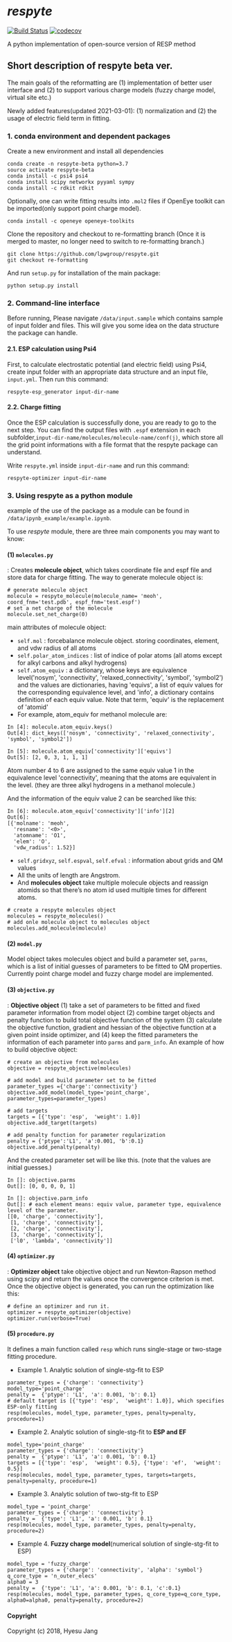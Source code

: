 
***respyte***
==============================
[//]: # (Badges)
[![Build Status](https://travis-ci.org/lpwgroup/respyte.svg?branch=re-formatting)](https://travis-ci.org/lpwgroup/respyte)
[![codecov](https://codecov.io/gh/lpwgroup/respyte/branch/re-formatting/graph/badge.svg)](https://codecov.io/gh/lpwgroup/respyte)

A python implementation of open-source version of RESP method

## Short description of respyte beta ver.
The main goals of the reformatting are (1) implementation of better user interface and (2) to support various charge models (fuzzy charge model, virtual site etc.)

Newly added features(updated 2021-03-01): (1) normalization and (2) the usage of electric field term in fitting.

### 1. conda environment and dependent packages 
Create a new environment and install all dependencies
```
conda create -n respyte-beta python=3.7
source activate respyte-beta
conda install -c psi4 psi4 
conda install scipy networkx pyyaml sympy
conda install -c rdkit rdkit 
```
Optionally, one can write fitting results into `.mol2` files if OpenEye toolkit can be imported(only support point charge model).
```
conda install -c openeye openeye-toolkits
```
Clone the repository and checkout to re-formatting branch (Once it is merged to master, no longer need to switch to re-formatting branch.)
```
git clone https://github.com/lpwgroup/respyte.git
git checkout re-formatting
```
And run `setup.py` for installation of the main package:
```
python setup.py install
```

### 2. Command-line interface 
Before running, Please navigate `/data/input.sample` which contains sample of input folder and files. This will give you some idea on the data structure the package can handle.

#### 2.1. ESP calculation using Psi4
First, to calculate electrostatic potential (and electric field) using Psi4, create input folder with an appropriate data structure and an input file,  `input.yml`. Then run this command:
```
respyte-esp_generator input-dir-name
```
#### 2.2. Charge fitting 

Once the ESP calculation is successfully done, you are ready to go to the next step. You can find the  output  files with `.espf` extension in each subfolder,`input-dir-name/molecules/molecule-name/conf(j)`,  which  store all the grid point informations with a file format that the respyte package can understand.

Write `respyte.yml` inside `input-dir-name` and run this command:

```
respyte-optimizer input-dir-name
```

### 3. Using respyte as a python module

example of the use of the package as a module can be found in `/data/ipynb_example/example.ipynb`. 
    
To  use *respyte* module, there are three main components you may want to know:

#### (1) `molecules.py`
: Creates **molecule object**, which takes coordinate file and espf file and store data for charge fitting. The way to generate molecule object is: 
```
# generate molecule object
molecule = respyte_molecule(molecule_name= 'meoh', coord_fnm='test.pdb', espf_fnm='test.espf')
# set a net charge of the molecule
molecule.set_net_charge(0)
```
main attributes of molecule object: 
- `self.mol` : forcebalance molecule object. storing coordinates, element, and vdw radius of all atoms 
- `self.polar_atom_indices` : list of indice of polar atoms (all atoms except for alkyl carbons and alkyl hydrogens)
- `self.atom_equiv` : a dictionary, whose keys are equivalence level('nosym', 'connectivity', 'relaxed_connectivity', 'symbol', 'symbol2') and the values are dictionaries, having 'equivs', a list of equiv values for the corresponding equivalence level, and 'info', a dictionary contains definition of each equiv value. Note that term, 'equiv' is the replacement of 'atomid'
- For  example, atom_equiv for methanol molecule are: 
```
In [4]: molecule.atom_equiv.keys()
Out[4]: dict_keys(['nosym', 'connectivity', 'relaxed_connectivity', 'symbol', 'symbol2'])
```

```
In [5]: molecule.atom_equiv['connectivity']['equivs']
Out[5]: [2, 0, 3, 1, 1, 1]
```
Atom number 4 to 6 are assigned to the same equiv value 1 in the equivalence level 'connectivity', meaning that the atoms are equivalent in the level. (they are three alkyl hydrogens in a methanol molecule.)

And the information of the equiv value 2 can be searched like this:
```
In [6]: molecule.atom_equiv['connectivity']['info'][2]
Out[6]: 
[{'molname': 'meoh',
  'resname': '<0>',
  'atomname': 'O1',
  'elem': 'O',
  'vdw_radius': 1.52}]
```
- `self.gridxyz`, `self.espval`, `self.efval` : information about grids and QM values
- All the units of length are Angstrom.
- And **molecules object**  take multiple molecule objects and reassign atomids so that there’s no atom id used multiple times for different atoms. 
```
# create a respyte molecules object
molecules = respyte_molecules()
# add onle molecule object to molecules object
molecules.add_molecule(molecule) 
```
#### (2) `model.py`
Model object takes molecules object and build a parameter set, `parms`, which is a list of initial guesses of parameters to be fitted to QM properties. Currently point charge model and fuzzy charge model are implemented. 

#### (3) `objective.py`

: **Objective object** (1) take a set of parameters to be fitted and fixed parameter information from model object (2) combine target objects and penalty function to build total objective function of the system (3) calculate the objective function, gradient and hessian of the objective function at a given point inside optimizer, and (4) keep the fitted parameters the information of each parameter into `parms` and  `parm_info`. 
An example of how to build objective object:
```
# create an objective from molecules
objective = respyte_objective(molecules)

# add model and build parameter set to be fitted
parameter_types ={'charge':'connectivity'}
objective.add_model(model_type='point_charge', parameter_types=parameter_types)

# add targets 
targets = [{'type': 'esp',  'weight': 1.0}] 
objective.add_target(targets)

# add penalty function for parameter regularization 
penalty = {'ptype':'L1', 'a':0.001, 'b':0.1}
objective.add_penalty(penalty)
```
And the created parameter set will be like this. (note that the values are initial guesses.)
```
In []: objective.parms
Out[]: [0, 0, 0, 0, 1]

In []: objective.parm_info
Out[]: # each element means: equiv value, parameter type, equivalence level of the parameter.
[[0, 'charge', 'connectivity'],
 [1, 'charge', 'connectivity'],
 [2, 'charge', 'connectivity'],
 [3, 'charge', 'connectivity'],
 ['l0', 'lambda', 'connectivity']] 
```

#### (4) `optimizer.py`
: **Optimizer object** take objective object and run Newton-Rapson method using scipy and return the values once the convergence criterion is  met. Once the objective object is generated, you can run the optimization like this: 
```
# define an optimizer and run it.
optimizer = respyte_optimizer(objective)
optimizer.run(verbose=True)
```

#### (5) `procedure.py`
It defines a main function called `resp` which runs single-stage or two-stage fitting  procedure. 

- Example 1. Analytic solution of single-stg-fit to ESP
```
parameter_types = {'charge': 'connectivity'}
model_type='point_charge'
penalty =  {'ptype': 'L1', 'a': 0.001, 'b': 0.1}
# default target is [{'type': 'esp',  'weight': 1.0}], which specifies ESP-only fitting
resp(molecules, model_type, parameter_types, penalty=penalty, procedure=1)
```
- Example 2. Analytic solution of single-stg-fit to **ESP and EF**
```
model_type='point_charge'
parameter_types = {'charge': 'connectivity'}
penalty =  {'ptype': 'L1', 'a': 0.001, 'b': 0.1}
targets = [{'type': 'esp',  'weight': 0.5}, {'type': 'ef',  'weight': 0.5}] 
resp(molecules, model_type, parameter_types, targets=targets, penalty=penalty, procedure=1)
```
- Example 3. Analytic solution  of two-stg-fit to ESP
```
model_type = 'point_charge'
parameter_types = {'charge': 'connectivity'}
penalty =  {'type': 'L1', 'a': 0.001, 'b': 0.1}
resp(molecules, model_type, parameter_types, penalty=penalty, procedure=2)
```
- Example 4. **Fuzzy charge model**(numerical  solution of single-stg-fit to ESP) 
```
model_type = 'fuzzy_charge'
parameter_types = {'charge': 'connectivity', 'alpha': 'symbol'}
q_core_type = 'n_outer_elecs'
alpha0 = 3
penalty =  {'type': 'L1', 'a': 0.001, 'b': 0.1, 'c':0.1}
resp(molecules, model_type, parameter_types, q_core_type=q_core_type, alpha0=alpha0, penalty=penalty, procedure=2)
```

#### Copyright
    
Copyright (c) 2018, Hyesu Jang
